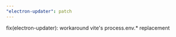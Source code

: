 ```yaml
---
"electron-updater": patch
---
```


fix(electron-updater): workaround vite's process.env.\* replacement
